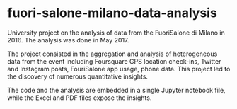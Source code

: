# fuori-salone-milano-data-analysis
University project on the analysis of data from the FuoriSalone di Milano in 2016. The analysis was done in May 2017.

The project consisted in the aggregation and analysis of heterogeneous data from the event including Foursquare GPS location check-ins, Twitter and Instagram posts, FouriSalone app usage, phone data. This project led to the discovery of numerous quantitative insights.

The code and the analysis are embedded in a single Jupyter notebook file, while the Excel and PDF files expose the insights.
